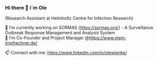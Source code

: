 ### Hi there 👋 i´m Ole
(Research Assistant at Helmholtz Centre for Infection Research)

🔭 I’m currently working on SORMAS (https://sormas.org/) - A Surveillance Outbreak Response Management and Analysis System  
🌱 I'm Co-Founder and Project Manager @https://www.mein-impfrechner.de/

📫 Connect with me:
https://www.linkedin.com/in/olewienke/ 
